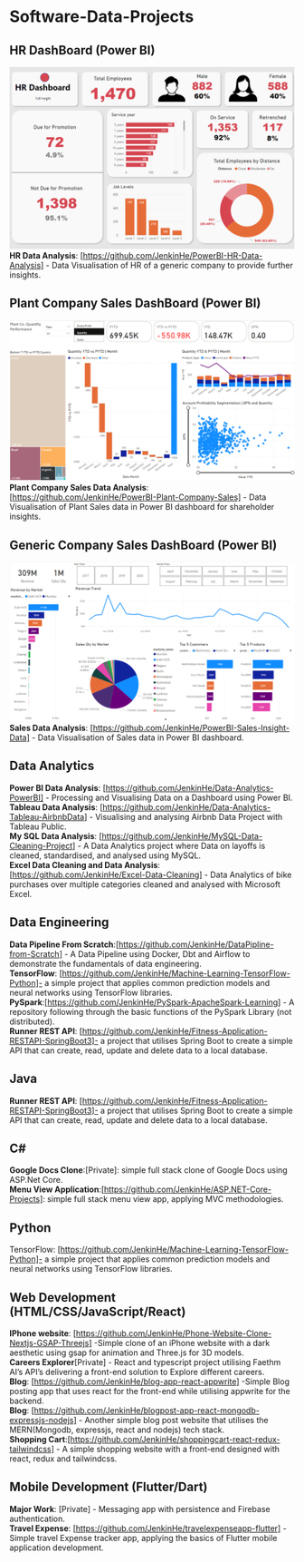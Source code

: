 # Software-Data-Projects

## HR DashBoard (Power BI)
![GitHub Logo](https://github.com/JenkinHe/Software-Data-Projects/blob/main/HR%20dashboard.png)<br>
**HR Data Analysis**: [https://github.com/JenkinHe/PowerBI-HR-Data-Analysis] - Data Visualisation of HR of a generic company to provide further insights.<br>

## Plant Company Sales DashBoard (Power BI)
![GitHub Logo](https://github.com/JenkinHe/Software-Data-Projects/blob/main/Plant%20Sales%20Dashboard.png)<br>
**Plant Company Sales Data Analysis**: [https://github.com/JenkinHe/PowerBI-Plant-Company-Sales] - Data Visualisation of Plant Sales data in Power BI dashboard for shareholder insights.<br>

## Generic Company Sales DashBoard (Power BI)
![GitHub Logo](https://github.com/JenkinHe/Software-Data-Projects/blob/main/Sales%20Dashboard.png)<br>
**Sales Data Analysis**: [https://github.com/JenkinHe/PowerBI-Sales-Insight-Data] - Data Visualisation of Sales data in Power BI dashboard.<be>

## Data Analytics<br>
**Power BI Data Analysis**: [https://github.com/JenkinHe/Data-Analytics-PowerBI] - Processing and Visualising Data on a Dashboard using Power BI.<br>
**Tableau Data Analysis**: [https://github.com/JenkinHe/Data-Analytics-Tableau-AirbnbData] - Visualising and analysing Airbnb Data Project with Tableau Public.<br>
**My SQL Data Analysis**: [https://github.com/JenkinHe/MySQL-Data-Cleaning-Project] - A Data Analytics project where Data on layoffs is cleaned, standardised, and analysed using MySQL.<br>
**Excel Data Cleaning and Data Analysis**:[https://github.com/JenkinHe/Excel-Data-Cleaning] - Data Analytics of bike purchases over multiple categories cleaned and analysed with Microsoft Excel.<br>

## Data Engineering<br>
**Data Pipeline From Scratch**:[https://github.com/JenkinHe/DataPipline-from-Scratch] - A Data Pipeline using Docker, Dbt and Airflow to demonstrate the fundamentals of data engineering.<br>
**TensorFlow**: [https://github.com/JenkinHe/Machine-Learning-TensorFlow-Python]- a simple project that applies common prediction models and neural networks using TensorFlow libraries.<br>
**PySpark**:[https://github.com/JenkinHe/PySpark-ApacheSpark-Learning] - A repository following through the basic functions of the PySpark Library (not distributed).<br>
**Runner REST API**: [https://github.com/JenkinHe/Fitness-Application-RESTAPI-SpringBoot3]-  a project that utilises Spring Boot to create a simple API that can create, read, update and delete data to a local database.<br>

## Java<br>
**Runner REST API**: [https://github.com/JenkinHe/Fitness-Application-RESTAPI-SpringBoot3]-  a project that utilises Spring Boot to create a simple API that can create, read, update and delete data to a local database.<br>
## C#<br>
**Google Docs Clone**:[Private]: simple full stack clone of Google Docs using ASP.Net Core.<br>
**Menu View Application**:[https://github.com/JenkinHe/ASP.NET-Core-Projects]: simple full stack menu view app, applying MVC methodologies.<br>
## Python<br>
TensorFlow: [https://github.com/JenkinHe/Machine-Learning-TensorFlow-Python]- a simple project that applies common prediction models and neural networks using TensorFlow libraries.<br>

## Web Development (HTML/CSS/JavaScript/React)<br>
**IPhone website**: [https://github.com/JenkinHe/Phone-Website-Clone-Nextjs-GSAP-Threejs]  -Simple clone of an iPhone website with a dark aesthetic using gsap for animation and Three.js for 3D models.<br>
**Careers Explorer**[Private] - React and typescript project utilising Faethm AI’s API’s delivering a front-end solution to Explore different careers.<br>
**Blog**: [https://github.com/JenkinHe/blog-app-react-appwrite] -Simple Blog posting app that uses react for the front-end while utilising appwrite for the backend.<br>
**Blog**: [https://github.com/JenkinHe/blogpost-app-react-mongodb-expressjs-nodejs] - Another simple blog post website that utilises the MERN(Mongodb, expressjs, react and nodejs) tech stack.<br>
**Shopping Cart**:[https://github.com/JenkinHe/shoppingcart-react-redux-tailwindcss] - A simple shopping website with a front-end designed with react, redux and tailwindcss.<br>
## Mobile Development (Flutter/Dart)<br>
**Major Work**: [Private] - Messaging app with persistence and Firebase authentication.<br>
**Travel Expense**: [https://github.com/JenkinHe/travelexpenseapp-flutter] - Simple travel Expense tracker app, applying the basics of Flutter mobile application development.<br>

